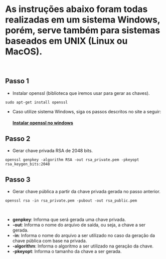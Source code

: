 # As instruções abaixo foram todas realizadas em um sistema Windows, porém, serve também para sistemas baseados em UNIX (Linux ou MacOS).

&nbsp;

## Passo 1

- Instalar openssl (biblioteca que iremos usar para gerar as chaves).

```text
sudo apt-get install openssl
```

- Caso utilize sistema Windows, siga os passos descritos no site a seguir: 
    #### [Instalar openssl no windows](https://thesecmaster.com/procedure-to-install-openssl-on-the-windows-platform/)

## Passo 2

- Gerar chave privada RSA de 2048 bits.

```text
openssl genpkey -algorithm RSA -out rsa_private.pem -pkeyopt rsa_keygen_bits:2048
```

## Passo 3

- Gerar chave pública a partir da chave privada gerada no passo anterior.

```text
openssl rsa -in rsa_private.pem -pubout -out rsa_public.pem
```

&nbsp;

- **genpkey**: Informa que será gerada uma chave privada.
- **-out**: Informa o nome do arquivo de saída, ou seja, a chave a ser gerada.
- **-in**: Informa o nome do arquivo a ser utilizado no caso da geração da chave pública com base na privada.
- **-algorithm**: Informa o algoritmo a ser utilizado na geração da chave.
- **-pkeyopt**: Informa o tamanho da chave a ser gerada.
